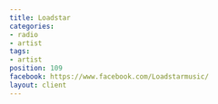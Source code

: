 ```yaml
---
title: Loadstar
categories:
- radio
- artist
tags:
- artist
position: 109
facebook: https://www.facebook.com/Loadstarmusic/
layout: client
---
```



